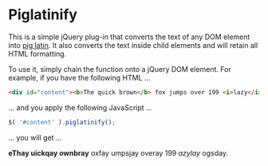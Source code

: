Piglatinify
=============

This is a simple jQuery plug-in that converts the text of any DOM element into [pig latin](https://en.wikipedia.org/wiki/Pig_Latin). It also converts the text inside child elements and will retain all HTML formatting.

To use it, simply chain the function onto a jQuery DOM element. For example, if you have the following HTML ...
```html
<div id="content"><b>The quick brown</b> fox jumps over 199 <i>lazy</i> dogs.</div>
```

... and you apply the following JavaScript ...
```javascript
$( '#content' ).piglatinify();
```

... you will get ...
<div id="content"><b>eThay uickqay ownbray</b> oxfay umpsjay overay 199 <i>azylay</i> ogsday.</div>
